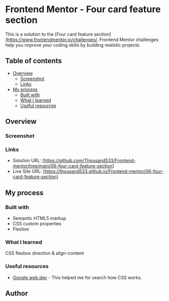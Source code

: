 # Frontend Mentor - Four card feature section

This is a solution to the [Four card feature section](https://www.frontendmentor.io/challenges/. Frontend Mentor challenges help you improve your coding skills by building realistic projects. 

## Table of contents

- [Overview](#overview)
  - [Screenshot](#screenshot)
  - [Links](#links)
- [My process](#my-process)
  - [Built with](#built-with)
  - [What I learned](#what-i-learned)
  - [Useful resources](#useful-resources)

## Overview

### Screenshot

### Links

- Solution URL: [https://github.com/Thousand533/Frontend-mentor/tree/main/06-four-card-feature-section]
- Live Site URL: [https://thousand533.github.io/Frontend-mentor/06-four-card-feature-section]

## My process

### Built with

- Semantic HTML5 markup
- CSS custom properties
- Flexbox

### What I learned

CSS flexbox direction & align-content

### Useful resources

- [Google web.dev](https://web.dev/learn/css) - This helped me for search how CSS works.


## Author



